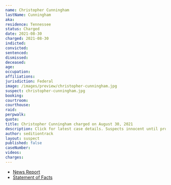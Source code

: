 ```yaml
---
name: Christopher Cunningham
lastName: Cunningham
aka:
residence: Tennessee
status: Charged
date: 2021-08-30
charged: 2021-08-30
indicted:
convicted:
sentenced:
dismissed:
deceased:
age:
occupation:
affiliations:
jurisdiction: Federal
image: /images/preview/christopher-cunningham.jpg
suspect: christopher-cunningham.jpg
booking:
courtroom:
courthouse:
raid:
perpwalk:
quote:
title: Christopher Cunningham charged on August 30, 2021
description: Click for latest case details. Suspects innocent until proven guilty.
author: seditiontrack
layout: suspect
published: false
caseNumber:
videos:
charges:
---
```

- [News Report]()
- [Statement of Facts](https://extremism.gwu.edu/sites/g/files/zaxdzs2191/f/Christopher%20Michael%20Cunningham%20Statement%20of%20Facts.pdf)
